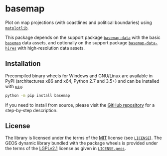 # basemap

Plot on map projections (with coastlines and political boundaries) using
[`matplotlib`].

This package depends on the support package [`basemap-data`] with the
basic [`basemap`] data assets, and optionally on the support package
[`basemap-data-hires`] with high-resolution data assets.

## Installation

Precompiled binary wheels for Windows and GNU/Linux are available in
PyPI (architectures x86 and x64, Python 2.7 and 3.5+) and can be
installed with [`pip`]:
```sh
python -m pip install basemap
```

If you need to install from source, please visit the
[GitHub repository](https://github.com/matplotlib/basemap) for a
step-by-step description.

## License

The library is licensed under the terms of the [MIT] license (see
[`LICENSE`]). The GEOS dynamic library bundled with the package wheels
is provided under the terms of the [LGPLv2.1] license as given in
[`LICENSE.geos`].


[`matplotlib`]:
https://matplotlib.org/
[`basemap`]:
https://matplotlib.org/basemap/
[`basemap-data`]:
https://pypi.org/project/basemap-data
[`basemap-data-hires`]:
https://pypi.org/project/basemap-data-hires
[`pip`]:
https://pip.pypa.io/

[LGPLv2.1]:
https://spdx.org/licenses/LGPL-2.1-only.html
[MIT]:
https://spdx.org/licenses/MIT.html

[`LICENSE`]:
https://github.com/matplotlib/basemap/blob/v1.3.2/packages/basemap/LICENSE
[`LICENSE.geos`]:
https://github.com/matplotlib/basemap/blob/v1.3.2/packages/basemap/LICENSE.geos
